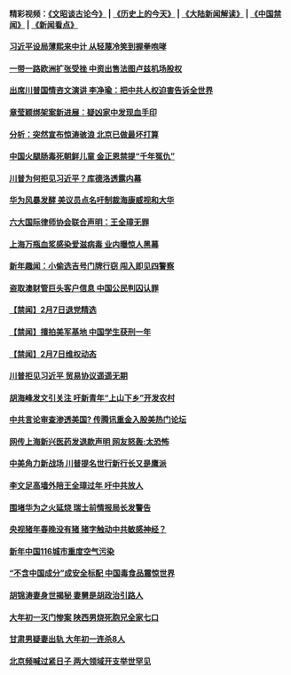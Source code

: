 #### 精彩视频：[《文昭谈古论今》](http://45.32.25.56/wenzhao) | [《历史上的今天》](http://45.32.25.56/today-in-history) | [《大陆新闻解读》](http://45.32.25.56/ntdtv-comedy) | [《中国禁闻》](http://45.32.25.56/ntdtv-news) | [《新闻看点》](http://45.32.25.56/news-insight) 

 #### [习近平设局薄熙来中计 从轻蔑冷笑到握拳咆哮](../pages/prog204/a102507343.md?t=02080836?t=02080835?t=02080834?t=02080827) 

#### [一带一路欧洲扩张受挫 中资出售法图卢兹机场股权](../pages/prog204/a102507304.md?t=02080836?t=02080835?t=02080834?t=02080827) 

#### [出席川普国情咨文演讲 李净瑜：把中共人权迫害告诉全世界](../pages/prog204/a102507281.md?t=02080836?t=02080835?t=02080834?t=02080827) 

#### [章莹颖绑架案新进展︰疑凶家中发现血手印](../pages/prog204/a102507282.md?t=02080836?t=02080835?t=02080834?t=02080827) 

#### [分析：突然宣布惊涛骇浪 北京已做最坏打算](../pages/prog204/a102507242.md?t=02080836?t=02080835?t=02080834?t=02080827) 

#### [中国火腿肠毒死朝鲜儿童 金正恩禁提“千年冤仇”](../pages/prog204/a102507243.md?t=02080836?t=02080835?t=02080834?t=02080827) 

#### [川普为何拒见习近平？库德洛透露内幕](../pages/prog204/a102507187.md?t=02080836?t=02080835?t=02080834?t=02080827) 

#### [华为风暴发酵 美议员点名吁制裁海康威视和大华](../pages/prog204/a102507178.md?t=02080836?t=02080835?t=02080834?t=02080827) 

#### [六大国际律师协会联合声明：王全璋无罪](../pages/prog204/a102507169.md?t=02080836?t=02080835?t=02080834?t=02080827) 

#### [上海万瓶血浆感染爱滋病毒 业内曝惊人黑幕](../pages/prog204/a102507150.md?t=02080836?t=02080835?t=02080834?t=02080827) 

#### [新年趣闻：小偷选吉号门牌行窃 闯入即见四警察](../pages/prog204/a102507131.md?t=02080836?t=02080835?t=02080834?t=02080827) 

#### [盗取澳财管巨头客户信息 中国公民判囚认罪](../pages/prog204/a102507084.md?t=02080836?t=02080835?t=02080834?t=02080827) 

#### [【禁闻】2月7日退党精选](../pages/prog204/a102507002.md?t=02080836?t=02080835?t=02080834?t=02080827) 

#### [【禁闻】擅拍美军基地 中国学生获刑一年](../pages/prog204/a102506970.md?t=02080836?t=02080835?t=02080834?t=02080827) 

#### [【禁闻】2月7日维权动态](../pages/prog204/a102506921.md?t=02080836?t=02080835?t=02080834?t=02080827) 

#### [川普拒见习近平 贸易协议遥遥无期](../pages/prog204/a102506831.md?t=02080836?t=02080835?t=02080834?t=02080827) 

#### [胡海峰发文引关注 吁新青年“上山下乡”开发农村](../pages/prog204/a102506855.md?t=02080836?t=02080835?t=02080834?t=02080827) 

#### [中共言论审查渗透美国? 传腾讯重金入股美热门论坛](../pages/prog204/a102506821.md?t=02080836?t=02080835?t=02080834?t=02080827) 

#### [网传上海新兴医药发退款声明 网友怒轰:太恐怖](../pages/prog204/a102506728.md?t=02080836?t=02080835?t=02080834?t=02080827) 

#### [中美角力新战场 川普提名世行新行长又是鹰派](../pages/prog204/a102506708.md?t=02080836?t=02080835?t=02080834?t=02080827) 

#### [李文足高墙外陪王全璋过年 吁中共放人](../pages/prog204/a102506637.md?t=02080836?t=02080835?t=02080834?t=02080827) 

#### [围堵华为之火延烧 瑞士前情报局长发警告](../pages/prog204/a102505968.md?t=02080836?t=02080835?t=02080834?t=02080827) 

#### [央视猪年春晚没有猪 猪字触动中共敏感神经？](../pages/prog204/a102506587.md?t=02080836?t=02080835?t=02080834?t=02080827) 

#### [新年中国116城市重度空气污染](../pages/prog204/a102506534.md?t=02080836?t=02080835?t=02080834?t=02080827) 


#### [“不含中国成分”成安全标配 中国毒食品震惊世界](../pages/prog204/a102506493.md?t=02080836?t=02080835?t=02080834?t=02080827) 

#### [胡锦涛妻身世揭秘 妻舅是胡政治引路人](../pages/prog204/a102506495.md?t=02080836?t=02080835?t=02080834?t=02080827) 

#### [大年初一灭门惨案  陕西男烧死胞兄全家七口](../pages/prog204/a102506483.md?t=02080836?t=02080835?t=02080834?t=02080827) 

#### [甘肃男疑妻出轨  大年初一连杀8人](../pages/prog204/a102506458.md?t=02080836?t=02080835?t=02080834?t=02080827) 

#### [北京频喊过紧日子 两大领域开支举世罕见](../pages/prog204/a102506446.md?t=02080836?t=02080835?t=02080834?t=02080827) 

